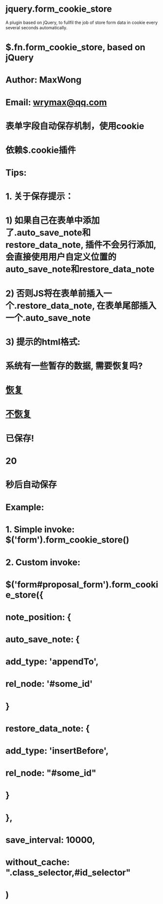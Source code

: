 jquery.form_cookie_store
========================

A plugin based on jQuery, to fullfil the job of store form data in cookie every several seconds automatically.

# $.fn.form_cookie_store, based on jQuery
# Author: MaxWong
# Email: wrymax@qq.com
#
# 表单字段自动保存机制，使用cookie
# 依赖$.cookie插件
# Tips:
#   1. 关于保存提示：
#      1) 如果自己在表单中添加了.auto_save_note和restore_data_note, 插件不会另行添加, 会直接使用用户自定义位置的auto_save_note和restore_data_note
#      2) 否则JS将在表单前插入一个.restore_data_note, 在表单尾部插入一个.auto_save_note
#      3) 提示的html格式:
#         <div class="restore_data_note">
#           系统有一些暂存的数据, 需要恢复吗?
#           <a href='#' class='restore_data'>恢复</a>
#           <a href='#' class='reject_restore_data'>不恢复</a>
#         </div>
#
#         <div class='auto_save_wrapper'>
#           <span class='saved_note'>已保存!</span>
#           <span class='auto_save_note'>
#             <span class='counter'>20</span>
#             秒后自动保存
#           </span>
#         </div>
#
# Example: 
#   1. Simple invoke: $('form').form_cookie_store()
#   2. Custom invoke: 
#      $('form#proposal_form').form_cookie_store({
#        note_position: {
#          auto_save_note: {
#            add_type: 'appendTo', 
#            rel_node: '#some_id'
#           }
#          restore_data_note: {
#            add_type: 'insertBefore', 
#            rel_node: "#some_id"
#           }
#         }, 
#         save_interval: 10000, 
#         without_cache: ".class_selector,#id_selector"
#      )
